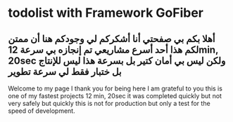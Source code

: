# todolist with Framework GoFiber
أهلا بكم بي صفحتي أنا أشكركم لي وجودكم هنا أن ممتن لكم هذا أحد أسرع مشاريعي تم إنجازه بي سرعة 12min, 20sec ولكن ليس بي أمان كتير بل بسرعة هذا ليس للإنتاج بل ختبار فقط لي سرعة تطوير 
---------------------------------------------
Welcome to my page I thank you for being here I am grateful to you this is one of my fastest projects 12 min, 20sec it was completed quickly but not very safely but quickly this is not for production but only a test for the speed of development.
